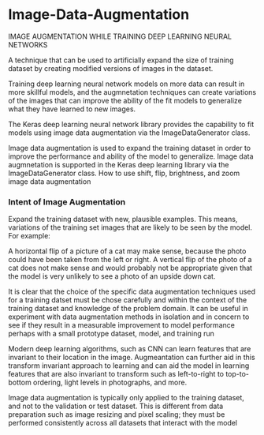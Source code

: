 # Image-Data-Augmentation
IMAGE AUGMENTATION WHILE TRAINING DEEP LEARNING NEURAL NETWORKS

A technique that can be used to artificially expand the size of training dataset by creating modified versions of images in the dataset.

Training deep learning neural network models on more data can result in more skillful models, and the augmnetation techniques can create variations of the images that can improve the ability of the fit models to generalize what they have learned to new images.

The Keras deep learning neural network library provides the capability to fit models using image data augmentation via the ImageDataGenerator class.


Image data augmentation is used to expand the training dataset in order to improve the performance and ability of the model to generalize.
Image data augmnetation is supported in the Keras deep learning library via the ImageDataGenerator class.
How to use shift, flip, brightness, and zoom image data augmentation

### Intent of Image Augmentation

Expand the training dataset with new, plausible examples. This means, variations of the training set images that are likely to be seen by the model. For example:

A horizontal flip of a picture of a cat may make sense, because the photo could have been taken from the left or right.
A vertical flip of the photo of a cat does not make sense and would probably not be appropriate given that the model is very unlikely to see a photo of an upside down cat.

It is clear that the choice of the specific data augmentation techniques used for a training datset must be chose carefully and within the context of the training dataset and knowledge of the problem domain.
It can be useful in experiment with data augmentation methods in isolation and in concern to see if they result in a measurable improvement to model performance perhaps with a small prototype dataset, model, and training run

Modern deep learning algorithms, such as CNN can learn features that are invariant to their location in the image.
Augmeantation can further aid in this transform invariant approach to learning and can aid the model in learning features that are also invariant to transform such as left-to-right to top-to-bottom ordering, light levels in photographs, and more.

Image data augmentation is typically only applied to the training dataset, and not to the validation or test dataset. This is different from data preparation such as image resizing and pixel scaling; they must be performed consistently across all datasets that interact with the model
